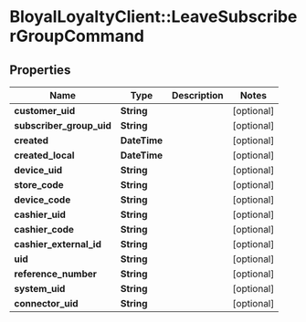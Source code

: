 # BloyalLoyaltyClient::LeaveSubscriberGroupCommand

## Properties
Name | Type | Description | Notes
------------ | ------------- | ------------- | -------------
**customer_uid** | **String** |  | [optional] 
**subscriber_group_uid** | **String** |  | [optional] 
**created** | **DateTime** |  | [optional] 
**created_local** | **DateTime** |  | [optional] 
**device_uid** | **String** |  | [optional] 
**store_code** | **String** |  | [optional] 
**device_code** | **String** |  | [optional] 
**cashier_uid** | **String** |  | [optional] 
**cashier_code** | **String** |  | [optional] 
**cashier_external_id** | **String** |  | [optional] 
**uid** | **String** |  | [optional] 
**reference_number** | **String** |  | [optional] 
**system_uid** | **String** |  | [optional] 
**connector_uid** | **String** |  | [optional] 

